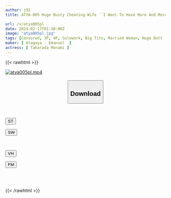 ```yaml
---
author: j91
title: ATYA-005 Huge Busty Cheating Wife ``I Want To Have More And More Sex'' My Wife With A Strong Sexual Desire Has Extramarital Orgasm With Someone Else's Dick Monami Takarada

url: /v/atya005pl
date: 2024-02-17T01:30:00Z
image: "atya005pl.jpg"
tags: [Censored, 3P, 4P, Solowork, Big Tits, Married Woman, Huge Butt	]
maker: [ Atagoya - Emanuel  ]
actress: [ Takarada Monami ]
---
```



{{< rawhtml >}}

<div class="video" data-videoid="RDmZa2ZjDDTXGb">
    <a href="javascript:;">
        <img src="/v/atya005pl/atya005pl.jpg" width="WIDTH" height="HEIGHT" alt="atya005pl.mp4" loading="lazy">
    </a>
</div>

<script type="text/javascript" src="https://j91.asia/asset/on-demand-st.js"></script>

<br>
  <link rel="stylesheet" href="https://j91.asia/asset/bs5.css">
  
  <center>
  <button class="btn btn-primary" type="button" data-bs-toggle="collapse" data-bs-target=".multi-collapse" aria-expanded="false" aria-controls="multiCollapseExample1 multiCollapseExample2"><h2>Download</h2></button></center>
</p>
<div class="row">
  <div class="col">
    <div class="collapse multi-collapse" id="multiCollapseExample1">
      <div class="card card-body">
	      	      <br>
<div class="buttons">  
<p><a href="https://streamtape.to/v/RDmZa2ZjDDTXGb" target="_blank"><button class="btn-hover color-3"><i class="fa fa-download"></i> ST</button></a></p>
<p><a href="https://cdnwish.com/s3zf69k3ciip" target="_blank"><button class="btn-hover color-2"><i class="fa fa-download"></i> SW</button></a></p></div>
    </div>
  </div>
</div>
  <div class="col">
    <div class="collapse multi-collapse" id="multiCollapseExample2">
      <div class="card card-body">
	      <br>
<div class="buttons">
<p><a href="javascript:;"><button class="btn-hover color-9"><i class="fa fa-download"></i> VH</button></a></p>
<p><a href="javascript:;"><button class="btn-hover color-8"><i class="fa fa-download"></i> FM</button></a></p></div>
<br><br>
      </div>
    </div>
  </div>
</div>

{{< /rawhtml >}}